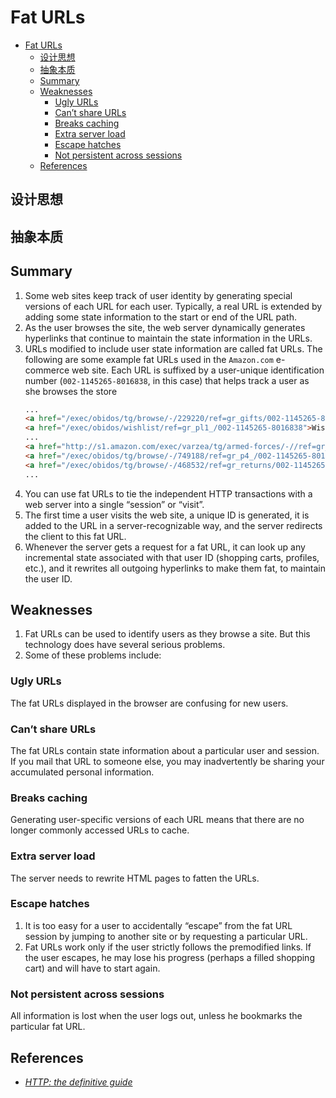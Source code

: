 # Fat URLs


<!-- TOC -->

- [Fat URLs](#fat-urls)
    - [设计思想](#设计思想)
    - [抽象本质](#抽象本质)
    - [Summary](#summary)
    - [Weaknesses](#weaknesses)
        - [Ugly URLs](#ugly-urls)
        - [Can’t share URLs](#cant-share-urls)
        - [Breaks caching](#breaks-caching)
        - [Extra server load](#extra-server-load)
        - [Escape hatches](#escape-hatches)
        - [Not persistent across sessions](#not-persistent-across-sessions)
    - [References](#references)

<!-- /TOC -->


## 设计思想


## 抽象本质


## Summary
1. Some web sites keep track of user identity by generating special versions of each URL for each user. Typically, a real URL is extended by adding some state information to the start or end of the URL path. 
2. As the user browses the site, the web server dynamically generates hyperlinks that continue to maintain the state information in the URLs.
3. URLs modified to include user state information are called fat URLs. The following are some example fat URLs used in the `Amazon.com` e-commerce web site. Each URL is suffixed by a user-unique identification number (`002-1145265-8016838`, in this case) that helps track a user as she browses the store
    ```html
    ...
    <a href="/exec/obidos/tg/browse/-/229220/ref=gr_gifts/002-1145265-8016838">All Gifts</a><br>
    <a href="/exec/obidos/wishlist/ref=gr_pl1_/002-1145265-8016838">Wish List</a><br>
    ...
    <a href="http://s1.amazon.com/exec/varzea/tg/armed-forces/-//ref=gr_af_/002-1145265-8016838">Salute Our Troops</a><br>
    <a href="/exec/obidos/tg/browse/-/749188/ref=gr_p4_/002-1145265-8016838">Free Shipping</a><br>
    <a href="/exec/obidos/tg/browse/-/468532/ref=gr_returns/002-1145265-8016838">Easy Returns</a>
    ...
    ```
4. You can use fat URLs to tie the independent HTTP transactions with a web server into a single “session” or “visit”.
5. The first time a user visits the web site, a unique ID is generated, it is added to the URL in a server-recognizable way, and the server redirects the client to this fat URL. 
6. Whenever the server gets a request for a fat URL, it can look up any incremental state associated with that user ID (shopping carts, profiles, etc.), and it rewrites all outgoing hyperlinks to make them fat, to maintain the user ID.


## Weaknesses
1. Fat URLs can be used to identify users as they browse a site. But this technology does have several serious problems. 
2. Some of these problems include:

### Ugly URLs
The fat URLs displayed in the browser are confusing for new users.

### Can’t share URLs
The fat URLs contain state information about a particular user and session. If you mail that URL to someone else, you may inadvertently be sharing your accumulated personal information.

### Breaks caching
Generating user-specific versions of each URL means that there are no longer commonly accessed URLs to cache.

### Extra server load
The server needs to rewrite HTML pages to fatten the URLs.

### Escape hatches
1. It is too easy for a user to accidentally “escape” from the fat URL session by jumping to another site or by requesting a particular URL. 
2. Fat URLs work only if the user strictly follows the premodified links. If the user escapes, he may lose his progress (perhaps a filled shopping cart) and will have to start again. 

### Not persistent across sessions
All information is lost when the user logs out, unless he bookmarks the particular fat URL.


## References
* [*HTTP: the definitive guide*](https://book.douban.com/subject/1440226/)